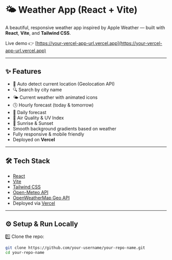 # 🌤️ Weather App (React + Vite)

A beautiful, responsive weather app inspired by Apple Weather — built with **React**, **Vite**, and **Tailwind CSS**.

Live demo 👉 [https://your-vercel-app-url.vercel.app](https://your-vercel-app-url.vercel.app)

---

## ✨ Features

- 📍 Auto detect current location (Geolocation API)
- 🔍 Search by city name
- 🌤️ Current weather with animated icons
- 🕓 Hourly forecast (today & tomorrow)
- 📅 Daily forecast
- 💨 Air Quality & UV Index
- 🌅 Sunrise & Sunset
- Smooth background gradients based on weather
- Fully responsive & mobile friendly
- Deployed on **Vercel**

---

## 🛠 Tech Stack

- [React](https://react.dev/)
- [Vite](https://vitejs.dev/)
- [Tailwind CSS](https://tailwindcss.com/)
- [Open-Meteo API](https://open-meteo.com/)
- [OpenWeatherMap Geo API](https://openweathermap.org/api/geocoding-api)
- Deployed via [Vercel](https://vercel.com/)

---

## ⚙️ Setup & Run Locally

1️⃣ Clone the repo:

```bash
git clone https://github.com/your-username/your-repo-name.git
cd your-repo-name
